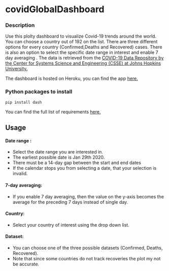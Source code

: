 # covidGlobalDashboard


### Description 
Use this plolty dashboard to visualize Covid-19 trends around the world. You 
can choose a country out of 192 on the list. There are three different options 
for every country (Confirmed,Deaths and Recovered) cases. There is also an 
option to select the specific date range in interest and enable 7 day averaging
. The data is retrieved from the [COVID-19 Data Repository by the Center for 
Systems Science and Engineering (CSSE) at Johns Hopkins University.](https://github.com/CSSEGISandData/COVID-19)

The dashboard is hosted on Heroku, you can find the app [here.](https://my-covid-dashboard.herokuapp.com/ "Heroku App Dashboard")
### Python packages to install
`pip install dash`

You can find the full list of requirements [here.](../main/requirements.txt)


## Usage 
#### Date range :
- Select the date range you are interested in.
- The earliest possible date is Jan 29th 2020.
- There must be a 14-day gap between the start and end dates
- If the calendar stops you from selecting a date, that your selection is invalid.
 #### 7-day averaging:
- If you enable 7 day averaging, then the value on the y-axis becomes the average for the preceding 7 days instead of single day.
 #### Country:
- Select your country of interest using the drop down list. 
 #### Dataset:
- You can choose one of the three possible datasets (Confirmed, Deaths, Recovered).
- Note that since some countries do not track recoveries the plot my not be accurate.
